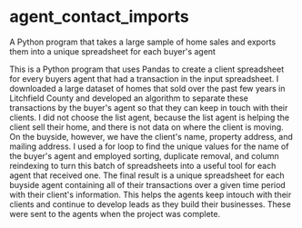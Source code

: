 # agent_contact_imports
A Python program that takes a large sample of home sales and exports them into a unique spreadsheet for each buyer's agent

This is a Python program that uses Pandas to create a client spreadsheet for every buyers agent that had a transaction in the input spreadsheet. I downloaded a large dataset of homes that sold over the past few years in Litchfield County and developed an algorithm to separate these transactions by the buyer's agent so that they can keep in touch with their clients. I did not choose the list agent, because the list agent is helping the client sell their home, and there is not data on where the client is moving. On the buyside, however, we have the client's name, property address, and mailing address. I used a for loop to find the unique values for the name of the buyer's agent and employed sorting, duplicate removal, and column reindexing to turn this batch of spreadsheets into a useful tool for each agent that received one. The final result is a unique spreadsheet for each buyside agent containing all of their transactions over a given time period with their client's information. This helps the agents keep intouch with their clients and continue to develop leads as they build their businesses. These were sent to the agents when the project was complete.
